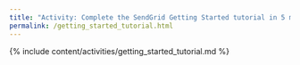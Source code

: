 ```yaml
---
title: "Activity: Complete the SendGrid Getting Started tutorial in 5 min"
permalink: /getting_started_tutorial.html
---
```


{% include content/activities/getting_started_tutorial.md %}
